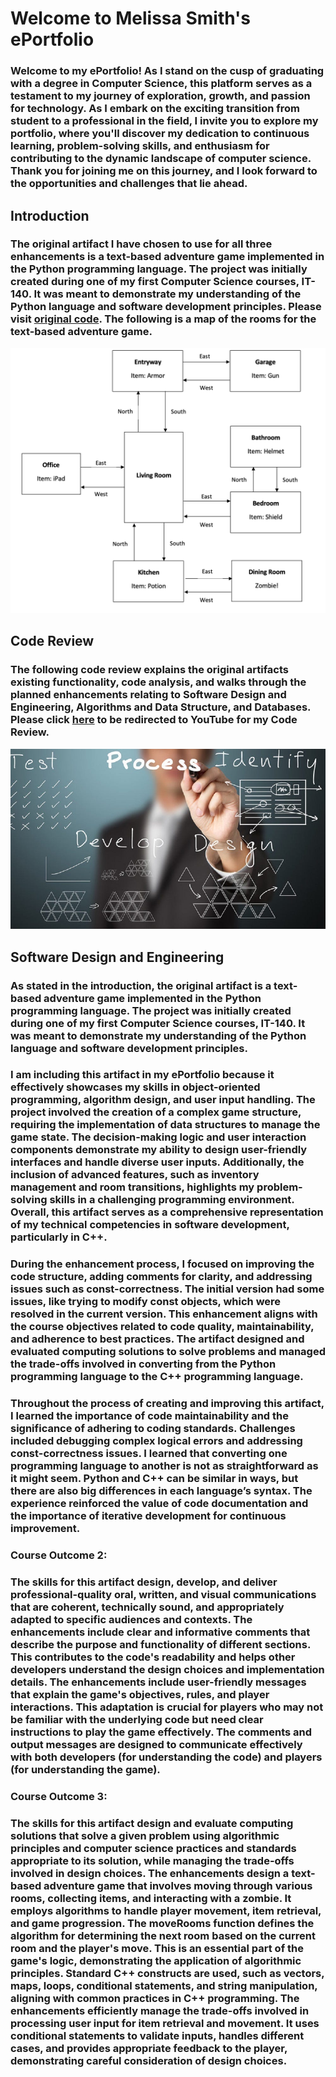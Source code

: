 # Welcome to Melissa Smith's ePortfolio

### Welcome to my ePortfolio! As I stand on the cusp of graduating with a degree in Computer Science, this platform serves as a testament to my journey of exploration, growth, and passion for technology. As I embark on the exciting transition from student to a professional in the field, I invite you to explore my portfolio, where you'll discover my dedication to continuous learning, problem-solving skills, and enthusiasm for contributing to the dynamic landscape of computer science. Thank you for joining me on this journey, and I look forward to the opportunities and challenges that lie ahead.

## Introduction
### The original artifact I have chosen to use for all three enhancements is a text-based adventure game implemented in the Python programming language. The project was initially created during one of my first Computer Science courses, IT-140. It was meant to demonstrate my understanding of the Python language and software development principles. Please visit [original code](https://github.com/Melissarosesmith/Melissarosesmith.github.io/blob/338dcd8ae9969d127707e91a975aa6c9e1f3550a/Original%20Code/TextBasedGame-Original.py). The following is a map of the rooms for the text-based adventure game.
<img id="Rooms" src="Images/MapOfRooms.png" />


## Code Review
### The following code review explains the original artifacts existing functionality, code analysis, and walks through the planned enhancements relating to Software Design and Engineering, Algorithms and Data Structure, and Databases. Please click [here](https://youtu.be/JytkHKX6oUc) to be redirected to YouTube for my Code Review.

<img id="Artifact1" src="Images/Artifact1.jpg" />

## Software Design and Engineering
### As stated in the introduction, the original artifact is a text-based adventure game implemented in the Python programming language. The project was initially created during one of my first Computer Science courses, IT-140. It was meant to demonstrate my understanding of the Python language and software development principles.
### I am including this artifact in my ePortfolio because it effectively showcases my skills in object-oriented programming, algorithm design, and user input handling. The project involved the creation of a complex game structure, requiring the implementation of data structures to manage the game state. The decision-making logic and user interaction components demonstrate my ability to design user-friendly interfaces and handle diverse user inputs. Additionally, the inclusion of advanced features, such as inventory management and room transitions, highlights my problem-solving skills in a challenging programming environment. Overall, this artifact serves as a comprehensive representation of my technical competencies in software development, particularly in C++.
### During the enhancement process, I focused on improving the code structure, adding comments for clarity, and addressing issues such as const-correctness. The initial version had some issues, like trying to modify const objects, which were resolved in the current version. This enhancement aligns with the course objectives related to code quality, maintainability, and adherence to best practices. The artifact designed and evaluated computing solutions to solve problems and managed the trade-offs involved in converting from the Python programming language to the C++ programming language.
### Throughout the process of creating and improving this artifact, I learned the importance of code maintainability and the significance of adhering to coding standards. Challenges included debugging complex logical errors and addressing const-correctness issues. I learned that converting one programming language to another is not as straightforward as it might seem. Python and C++ can be similar in ways, but there are also big differences in each language’s syntax. The experience reinforced the value of code documentation and the importance of iterative development for continuous improvement.
### **Course Outcome 2:**
### **The skills for this artifact design, develop, and deliver professional-quality oral, written, and visual communications that are coherent, technically sound, and appropriately adapted to specific audiences and contexts.** The enhancements include clear and informative comments that describe the purpose and functionality of different sections. This contributes to the code's readability and helps other developers understand the design choices and implementation details. The enhancements include user-friendly messages that explain the game's objectives, rules, and player interactions. This adaptation is crucial for players who may not be familiar with the underlying code but need clear instructions to play the game effectively. The comments and output messages are designed to communicate effectively with both developers (for understanding the code) and players (for understanding the game).
### **Course Outcome 3:**
### **The skills for this artifact design and evaluate computing solutions that solve a given problem using algorithmic principles and computer science practices and standards appropriate to its solution, while managing the trade-offs involved in design choices.** The enhancements design a text-based adventure game that involves moving through various rooms, collecting items, and interacting with a zombie. It employs algorithms to handle player movement, item retrieval, and game progression. The moveRooms function defines the algorithm for determining the next room based on the current room and the player's move. This is an essential part of the game's logic, demonstrating the application of algorithmic principles. Standard C++ constructs are used, such as vectors, maps, loops, conditional statements, and string manipulation, aligning with common practices in C++ programming. The enhancements efficiently manage the trade-offs involved in processing user input for item retrieval and movement. It uses conditional statements to validate inputs, handles different cases, and provides appropriate feedback to the player, demonstrating careful consideration of design choices.










